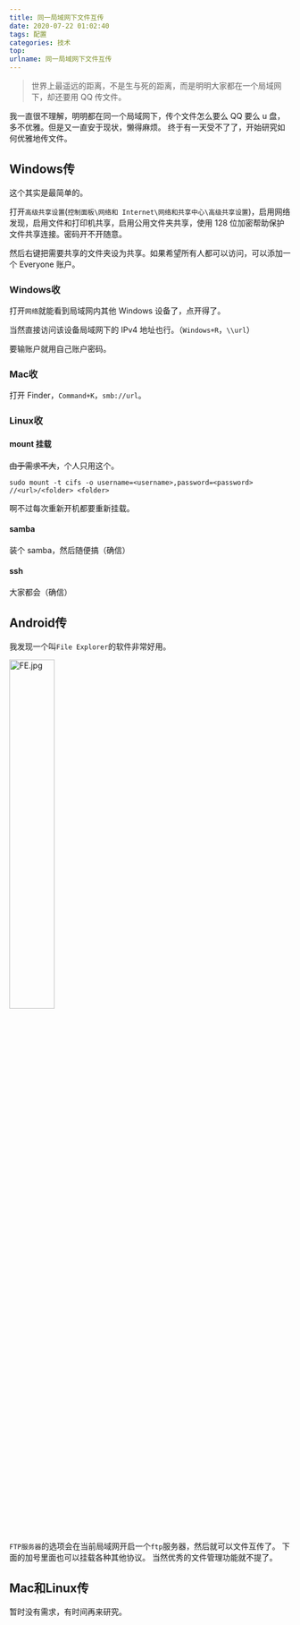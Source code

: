 ```yaml
---
title: 同一局域网下文件互传
date: 2020-07-22 01:02:40
tags: 配置
categories: 技术
top:
urlname: 同一局域网下文件互传
---
```


>世界上最遥远的距离，不是生与死的距离，而是明明大家都在一个局域网下，却还要用 QQ 传文件。

我一直很不理解，明明都在同一个局域网下，传个文件怎么要么 QQ 要么 u 盘，多不优雅。但是又一直安于现状，懒得麻烦。
终于有一天受不了了，开始研究如何优雅地传文件。

<!-- more -->

## Windows传

这个其实是最简单的。

打开`高级共享设置`(`控制面板\网络和 Internet\网络和共享中心\高级共享设置`)，启用网络发现，启用文件和打印机共享，启用公用文件夹共享，使用 128 位加密帮助保护文件共享连接。密码开不开随意。

然后右键把需要共享的文件夹设为共享。如果希望所有人都可以访问，可以添加一个 Everyone 账户。

### Windows收

打开`网络`就能看到局域网内其他 Windows 设备了，点开得了。

当然直接访问该设备局域网下的 IPv4 地址也行。（`Windows+R`，`\\url`）

要输账户就用自己账户密码。

### Mac收

打开 Finder，`Command+K`，`smb://url`。

### Linux收

#### mount 挂载

~~由于需求不大~~，个人只用这个。

```shell
sudo mount -t cifs -o username=<username>,password=<password> //<url>/<folder> <folder>
```
啊不过每次重新开机都要重新挂载。

#### samba

装个 samba，然后随便搞（确信）

#### ssh

大家都会（确信）

## Android传

我发现一个叫`File Explorer`的软件非常好用。

<img alt="FE.jpg" src="FE.jpg" width=40% />

`FTP服务器`的选项会在当前局域网开启一个`ftp`服务器，然后就可以文件互传了。
下面的加号里面也可以挂载各种其他协议。
当然优秀的文件管理功能就不提了。

## Mac和Linux传

暂时没有需求，有时间再来研究。
